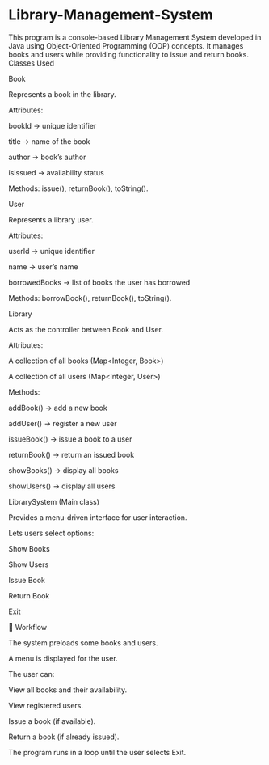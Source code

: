 # Library-Management-System
This program is a console-based Library Management System developed in Java using Object-Oriented Programming (OOP) concepts. It manages books and users while providing functionality to issue and return books.
Classes Used

Book

Represents a book in the library.

Attributes:

bookId → unique identifier

title → name of the book

author → book’s author

isIssued → availability status

Methods: issue(), returnBook(), toString().

User

Represents a library user.

Attributes:

userId → unique identifier

name → user’s name

borrowedBooks → list of books the user has borrowed

Methods: borrowBook(), returnBook(), toString().

Library

Acts as the controller between Book and User.

Attributes:

A collection of all books (Map<Integer, Book>)

A collection of all users (Map<Integer, User>)

Methods:

addBook() → add a new book

addUser() → register a new user

issueBook() → issue a book to a user

returnBook() → return an issued book

showBooks() → display all books

showUsers() → display all users

LibrarySystem (Main class)

Provides a menu-driven interface for user interaction.

Lets users select options:

Show Books

Show Users

Issue Book

Return Book

Exit

🔹 Workflow

The system preloads some books and users.

A menu is displayed for the user.

The user can:

View all books and their availability.

View registered users.

Issue a book (if available).

Return a book (if already issued).

The program runs in a loop until the user selects Exit.
